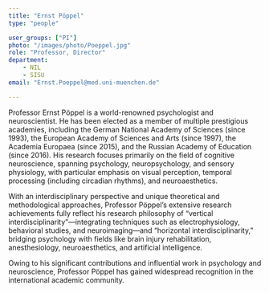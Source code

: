 ```yaml
---
title: "Ernst Pöppel"
type: "people"

user_groups: ["PI"]
photo: "/images/photo/Poeppel.jpg"
role: "Professor, Director"
department: 
    - NIL
    - SISU
email: "Ernst.Poeppel@med.uni-muenchen.de"

---
```


Professor Ernst Pöppel is a world-renowned psychologist and neuroscientist. He has been elected as a member of multiple prestigious academies, including the German National Academy of Sciences (since 1993), the European Academy of Sciences and Arts (since 1997), the Academia Europaea (since 2015), and the Russian Academy of Education (since 2016). His research focuses primarily on the field of cognitive neuroscience, spanning psychology, neuropsychology, and sensory physiology, with particular emphasis on visual perception, temporal processing (including circadian rhythms), and neuroaesthetics.

With an interdisciplinary perspective and unique theoretical and methodological approaches, Professor Pöppel’s extensive research achievements fully reflect his research philosophy of “vertical interdisciplinarity”—integrating techniques such as electrophysiology, behavioral studies, and neuroimaging—and “horizontal interdisciplinarity,” bridging psychology with fields like brain injury rehabilitation, anesthesiology, neuroaesthetics, and artificial intelligence.

Owing to his significant contributions and influential work in psychology and neuroscience, Professor Pöppel has gained widespread recognition in the international academic community.